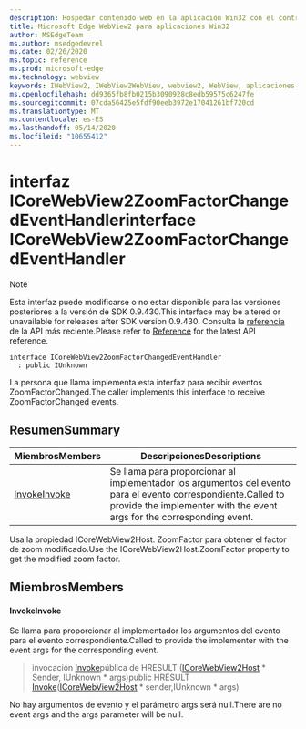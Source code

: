 ```yaml
---
description: Hospedar contenido web en la aplicación Win32 con el control Microsoft Edge WebView2
title: Microsoft Edge WebView2 para aplicaciones Win32
author: MSEdgeTeam
ms.author: msedgedevrel
ms.date: 02/26/2020
ms.topic: reference
ms.prod: microsoft-edge
ms.technology: webview
keywords: IWebView2, IWebView2WebView, webview2, WebView, aplicaciones Win32, Win32, Edge, ICoreWebView2, ICoreWebView2Host, control de explorador, HTML Edge
ms.openlocfilehash: dd9365fb8fb0215b3090928c8edb59575c6247fe
ms.sourcegitcommit: 07cda56425e5fdf90eeb3972e17041261bf720cd
ms.translationtype: MT
ms.contentlocale: es-ES
ms.lasthandoff: 05/14/2020
ms.locfileid: "10655412"
---
```

# <span data-ttu-id="0b83b-104">interfaz ICoreWebView2ZoomFactorChangedEventHandler</span><span class="sxs-lookup"><span data-stu-id="0b83b-104">interface ICoreWebView2ZoomFactorChangedEventHandler</span></span> 

> [!NOTE]
> <span data-ttu-id="0b83b-105">Esta interfaz puede modificarse o no estar disponible para las versiones posteriores a la versión de SDK 0.9.430.</span><span class="sxs-lookup"><span data-stu-id="0b83b-105">This interface may be altered or unavailable for releases after SDK version 0.9.430.</span></span> <span data-ttu-id="0b83b-106">Consulta la [referencia](../../../webview2-api-reference.md) de la API más reciente.</span><span class="sxs-lookup"><span data-stu-id="0b83b-106">Please refer to [Reference](../../../webview2-api-reference.md) for the latest API reference.</span></span>

```
interface ICoreWebView2ZoomFactorChangedEventHandler
  : public IUnknown
```

<span data-ttu-id="0b83b-107">La persona que llama implementa esta interfaz para recibir eventos ZoomFactorChanged.</span><span class="sxs-lookup"><span data-stu-id="0b83b-107">The caller implements this interface to receive ZoomFactorChanged events.</span></span>

## <span data-ttu-id="0b83b-108">Resumen</span><span class="sxs-lookup"><span data-stu-id="0b83b-108">Summary</span></span>

 <span data-ttu-id="0b83b-109">Miembros</span><span class="sxs-lookup"><span data-stu-id="0b83b-109">Members</span></span>                        | <span data-ttu-id="0b83b-110">Descripciones</span><span class="sxs-lookup"><span data-stu-id="0b83b-110">Descriptions</span></span>
--------------------------------|---------------------------------------------
[<span data-ttu-id="0b83b-111">Invoke</span><span class="sxs-lookup"><span data-stu-id="0b83b-111">Invoke</span></span>](#invoke) | <span data-ttu-id="0b83b-112">Se llama para proporcionar al implementador los argumentos del evento para el evento correspondiente.</span><span class="sxs-lookup"><span data-stu-id="0b83b-112">Called to provide the implementer with the event args for the corresponding event.</span></span>

<span data-ttu-id="0b83b-113">Usa la propiedad ICoreWebView2Host. ZoomFactor para obtener el factor de zoom modificado.</span><span class="sxs-lookup"><span data-stu-id="0b83b-113">Use the ICoreWebView2Host.ZoomFactor property to get the modified zoom factor.</span></span>

## <span data-ttu-id="0b83b-114">Miembros</span><span class="sxs-lookup"><span data-stu-id="0b83b-114">Members</span></span>

#### <span data-ttu-id="0b83b-115">Invoke</span><span class="sxs-lookup"><span data-stu-id="0b83b-115">Invoke</span></span> 

<span data-ttu-id="0b83b-116">Se llama para proporcionar al implementador los argumentos del evento para el evento correspondiente.</span><span class="sxs-lookup"><span data-stu-id="0b83b-116">Called to provide the implementer with the event args for the corresponding event.</span></span>

> <span data-ttu-id="0b83b-117">invocación [Invoke](#invoke)pública de HRESULT ([ICoreWebView2Host](ICoreWebView2Host.md) \* Sender, IUnknown \* args)</span><span class="sxs-lookup"><span data-stu-id="0b83b-117">public HRESULT [Invoke](#invoke)([ICoreWebView2Host](ICoreWebView2Host.md) \* sender,IUnknown \* args)</span></span>

<span data-ttu-id="0b83b-118">No hay argumentos de evento y el parámetro args será null.</span><span class="sxs-lookup"><span data-stu-id="0b83b-118">There are no event args and the args parameter will be null.</span></span>

